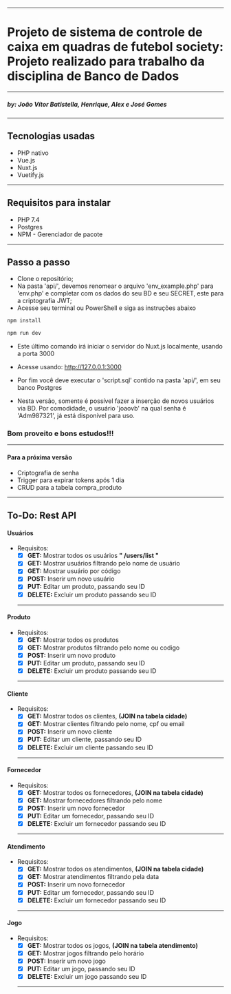 ___

# Projeto de sistema de controle de caixa em quadras de futebol society: Projeto realizado para trabalho da disciplina de Banco de Dados

___

##### by: João Vítor Batistella, Henrique, Alex e José Gomes

___

## Tecnologias usadas

* PHP nativo
* Vue.js
* Nuxt.js
* Vuetify.js

___

## Requisitos para instalar

* PHP 7.4
* Postgres
* NPM - Gerenciador de pacote

___

## Passo a passo

* Clone o repositório;
* Na pasta 'api/', devemos renomear o arquivo 'env_example.php' para 'env.php' e completar com os dados do seu BD e seu SECRET, este para a criptografia JWT;
* Acesse seu terminal ou PowerShell e siga as instruções abaixo

```bash
npm install
```

```bash
npm run dev
```

* Este último comando irá iniciar o servidor do Nuxt.js localmente, usando a porta 3000
* Acesse usando: http://127.0.0.1:3000


* Por fim você deve executar o 'script.sql' contido na pasta 'api/', em seu banco Postgres
* Nesta versão, somente é possível fazer a inserção de novos usuários via BD. Por comodidade, o usuário 'joaovb' na qual senha é 'Adm987321', já está disponível para uso.

### Bom proveito e bons estudos!!! 

___


#### Para a próxima versão

* Criptografia de senha
* Trigger para expirar tokens após 1 dia
* CRUD para a tabela compra_produto
___

## To-Do: Rest API

#### Usuários

* Requisitos:
  * [x] __GET:__ Mostrar todos os usuários __" /users/list "__
  * [x] __GET:__ Mostrar usuários filtrando pelo nome de usuário
  * [x] __GET:__ Mostrar usuário por código
  * [x] __POST:__ Inserir um novo usuário
  * [x] __PUT:__ Editar um produto, passando seu ID
  * [x] __DELETE:__ Excluir um produto passando seu ID
  ___

#### Produto

* Requisitos:
  * [x] __GET:__ Mostrar todos os produtos
  * [x] __GET:__ Mostrar produtos filtrando pelo nome ou codigo
  * [x] __POST:__ Inserir um novo produto
  * [x] __PUT:__ Editar um produto, passando seu ID
  * [x] __DELETE:__ Excluir um produto passando seu ID
  ___

#### Cliente

* Requisitos:
  * [x] __GET:__ Mostrar todos os clientes, __(JOIN na tabela cidade)__
  * [x] __GET:__ Mostrar clientes filtrando pelo nome, cpf ou email
  * [X] __POST:__ Inserir um novo cliente
  * [x] __PUT:__ Editar um cliente, passando seu ID
  * [x] __DELETE:__ Excluir um cliente passando seu ID
  ___

#### Fornecedor

* Requisitos:
  * [x] __GET:__ Mostrar todos os fornecedores, __(JOIN na tabela cidade)__
  * [x] __GET:__ Mostrar fornecedores filtrando pelo nome
  * [x] __POST:__ Inserir um novo fornecedor
  * [x] __PUT:__ Editar um fornecedor, passando seu ID
  * [x] __DELETE:__ Excluir um fornecedor passando seu ID
  ___

#### Atendimento

* Requisitos:
  * [x] __GET:__ Mostrar todos os atendimentos, __(JOIN na tabela cidade)__
  * [x] __GET:__ Mostrar atendimentos filtrando pela data
  * [x] __POST:__ Inserir um novo fornecedor
  * [x] __PUT:__ Editar um fornecedor, passando seu ID
  * [x] __DELETE:__ Excluir um fornecedor passando seu ID
  ___

#### Jogo

* Requisitos:
  * [x] __GET:__ Mostrar todos os jogos, __(JOIN na tabela atendimento)__
  * [x] __GET:__ Mostrar jogos filtrando pelo horário
  * [x] __POST:__ Inserir um novo jogo
  * [x] __PUT:__ Editar um jogo, passando seu ID
  * [x] __DELETE:__ Excluir um jogo passando seu ID
  ___
